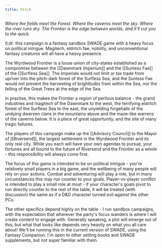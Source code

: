 ```yaml
---
title: Pitch
---
```

*Where the fields meet the Forest. Where the caverns meet the sky. Where the river runs dry. The Frontier is the edge between worlds, and it'll cut you to the quick.*

tl;dr: this campaign is a fantasy sandbox SWADE game with a heavy focus on political intrigue. Magitech, eldritch fae, nobility, and unconventional fantasy creatures will all have a heavy presence.

The Wyrdwood Frontier is a loose union of city-states established as a compromise between the [[Dawnmark Imperium]] and the [[Sunless Fae]] of the [[Surfless Sea]]. The Imperials would not limit or tax trade from upriver into the pitch-dark forest of the Surfless Sea, and the Sunless Fae would not prevent the harvesting of brightbulbs from within the Sea, nor the felling of the Great Trees at the edge of the Sea.

In practise, this makes the Frontier a region of perilous balance - the grand industries and magitech of the Dawnmark to the west, the terrifying eldritch forest of the Surfless Sea to the east, the unyielding forgehalls of the undying dwarven clans in the mountains above and the maze-like warrens of the caverns below. It is a place of great opportunity, and the site of many tragic failures.

The players of this campaign make up the [[Advisory Council]] to the Mayor of [[Riversend]], the largest settlement in the Wyrdwood Frontier and its only real city. While you each will have your own agendas to pursue, your fortunes are all bound to the future of Riversend and the Frontier as a whole - this responsibility will always come first.

The focus of this game is intended to be on political intrigue - you're relatively small players in a big game, and the wellbeing of many people will rely on your actions. Combat and adventuring will play a role, but in many circumstances this may run counter to your goals. Player-vs-player conflict is intended to play a small role at most - if your character's goals pivot to run directly counter to the rest of the table, it will be treated (with discussion) the same as if a D&D character turned evil against the other PCs.

The other specifics depend highly on the table - I run sandbox campaigns, with the expectation that wherever the party's focus wanders is where I will create content to engage with. Generally speaking, a plot will emerge out of this, but what that looks like depends very heavily on what you all care about! We'll be running this in the current version of SWADE, using the Fantasy Companion. I'm open to other setting books and SWADE supplements, but not super familiar with them.